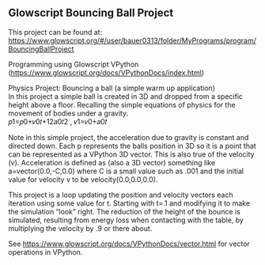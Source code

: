 ## Glowscript Bouncing Ball Project  
This project can be found at: https://www.glowscript.org/#/user/bauer0313/folder/MyPrograms/program/BouncingBallProject

Programming using Glowscript VPython (https://www.glowscript.org/docs/VPythonDocs/index.html)

Physics Project: Bouncing a ball (a simple warm up application)  
In this project a simple ball is created in 3D and dropped from a specific height above a floor. Recalling the simple equations of physics for the movement of bodies under a gravity.  
𝑝1=𝑝0+𝑣0𝑡+12𝑎0𝑡2 , 𝑣1=𝑣0+𝑎0𝑡  

Note in this simple project, the acceleration due to gravity is constant and directed down. Each p represents the balls position in 3D so it is a point that can be represented as a VPython 3D vector. This is also true of the velocity (v). Acceleration is defined as (also a 3D vector) something like a=vector(0.0,-C,0.0) where C is a small value such as .001 and the initial value for velocity v to be velocity(0.0,0.0,0.0).  

This project is a loop updating the position and velocity vectors each iteration using some value for t. Starting with t=.1 and modifying it to make the simulation “look” right. The reduction of the height of the bounce is simulated, resulting from energy loss when contacting with the table, by multiplying the velocity by .9 or there about. 

See https://www.glowscript.org/docs/VPythonDocs/vector.html for vector operations in VPython.
